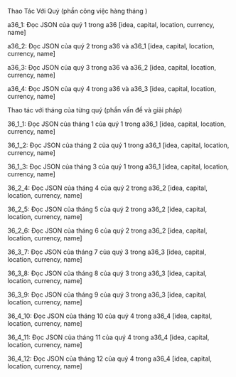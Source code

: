 Thao Tác Với Quý (phần công việc hàng tháng )


a36_1: Đọc JSON của quý 1 trong a36         [idea, capital, location, currency, name]

a36_2: Đọc JSON của quý 2 trong a36 và a36_1 [idea, capital, location, currency, name]

a36_3: Đọc JSON của quý 3 trong a36 và a36_2 [idea, capital, location, currency, name]

a36_4: Đọc JSON của quý 4 trong a36 và a36_3 [idea, capital, location, currency, name]


Thao tác với tháng của từng quý (phần vấn đề và giải pháp)


36_1_1: Đọc JSON của tháng 1 của quý 1 trong a36_1  [idea, capital, location, currency, name]

36_1_2: Đọc JSON của tháng 2 của quý 1 trong a36_1  [idea, capital, location, currency, name]

36_1_3: Đọc JSON của tháng 3 của quý 1 trong a36_1  [idea, capital, location, currency, name]


36_2_4: Đọc JSON của tháng 4 của quý 2 trong a36_2  [idea, capital, location, currency, name]

36_2_5: Đọc JSON của tháng 5 của quý 2 trong a36_2  [idea, capital, location, currency, name]

36_2_6: Đọc JSON của tháng 6 của quý 2 trong a36_2  [idea, capital, location, currency, name]


36_3_7: Đọc JSON của tháng 7 của quý 3 trong a36_3  [idea, capital, location, currency, name]

36_3_8: Đọc JSON của tháng 8 của quý 3 trong a36_3  [idea, capital, location, currency, name]

36_3_9: Đọc JSON của tháng 9 của quý 3 trong a36_3  [idea, capital, location, currency, name]


36_4_10: Đọc JSON của tháng 10 của quý 4 trong a36_4  [idea, capital, location, currency, name]

36_4_11: Đọc JSON của tháng 11 của quý 4 trong a36_4  [idea, capital, location, currency, name]

36_4_12: Đọc JSON của tháng 12 của quý 4 trong a36_4  [idea, capital, location, currency, name]
